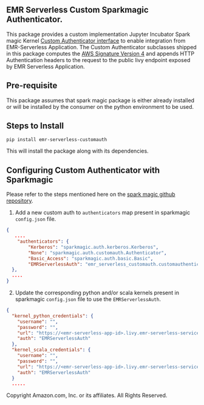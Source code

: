 ## EMR Serverless Custom Sparkmagic Authenticator.

This package provides a custom implementation Jupyter Incubator Spark magic Kernel [Custom Authenticator interface](https://github.com/jupyter-incubator/sparkmagic#using-a-custom-authenticator-with-sparkmagic)
to enable integration from EMR-Serverless Application.
The Custom Authenticator subclasses shipped in this package computes the [AWS Signature Version 4](https://docs.aws.amazon.com/AmazonS3/latest/API/sig-v4-authenticating-requests.html)
and appends HTTP Authentication headers to the request to the public livy endpoint exposed by EMR Serverless Application.

## Pre-requisite
This package assumes that spark magic package is either already installed or will be installed by the 
consumer on the python environment to be used.

## Steps to Install
```shell
pip install emr-serverless-customauth
```
This will install the package along with its dependencies.

## Configuring Custom Authenticator with Sparkmagic
Please refer to the steps mentioned here on the [spark magic github repository](https://github.com/jupyter-incubator/sparkmagic?tab=readme-ov-file#custom-authenticators).
1. Add a new custom auth to `authenticators` map present in sparkmagic `config.json` file. 
```json
{
   ....
    "authenticators": {
        "Kerberos": "sparkmagic.auth.kerberos.Kerberos",
        "None": "sparkmagic.auth.customauth.Authenticator",
        "Basic_Access": "sparkmagic.auth.basic.Basic",
        "EMRServerlessAuth": "emr_serverless_customauth.customauthenticator.EMRServerlessCustomSigV4Signer"
  },
  ....
}
```

2. Update the corresponding python and/or scala kernels present in sparkmagic `config.json` file to use the `EMRServerlessAuth`. 
```json
{
  "kernel_python_credentials": {
    "username": "",
    "password": "",
    "url": "https://<emr-serverless-app-id>.livy.emr-serverless-services.<aws-region>.amazonaws.com",
    "auth": "EMRServerlessAuth"
  },
  "kernel_scala_credentials": {
    "username": "",
    "password": "",
    "url": "https://<emr-serverless-app-id>.livy.emr-serverless-services.<aws-region>.amazonaws.com",
    "auth": "EMRServerlessAuth"
  }
  .....
```

Copyright Amazon.com, Inc. or its affiliates. All Rights Reserved.